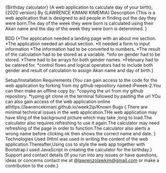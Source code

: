 {Birthday calculator} {A web application to calculate day of your birth}, {2020 version} By {LAWRENCE KIMANI KIMEMIA} Description {This is a web application that is designed to aid people in finding out the day they were born.The day of the week they were born is calculated using their Akan name and the day of the week they were born is determined. }


  BDD {*The application needed a landing page with an about me section. *The application needed an about section. *It needed a form to input information *The information had to be converted to numbers. *The result of the calculation had to be stored as a variable. *info on gender had to be stored. *There had to be arrays for both gender names. *February had to be catered for. *control flows and logical operators had to include both gender and result of calculation to assign Akan name and day of birth.}

Setup/Installation Requirements {You can gain access to the code for the web application by forking from my github repository named iPweek-2.You can then make an offline copy by: *copying the url from my github repository. *typing git clone in the terminal followed by pasting the url YOu can also gain access of the web application online athttps://lawrencekimani.github.io/week2ip/Known Bugs {.There are minimal technical issues in the web application.THe web application may have tiling of the background picture which may take ;long to load.The calculator also requires refreshing to use it again.The calculator may need refreshing of the page in order to function.The calculator also alerts a wrong name before clicking ok then shows the correct name and date. }
Technologies Used {Html was used in writing the content of the web application.Thereafter,Using css to style the web app together with Bootstrap.I used JavaScript in creating the calculator for the birthday.}
Support and contact details {If you run into any issues or have questions, ideas or concerns contact me at @lawrenzolawkim@gmail.com or make a contribution to the code.}





